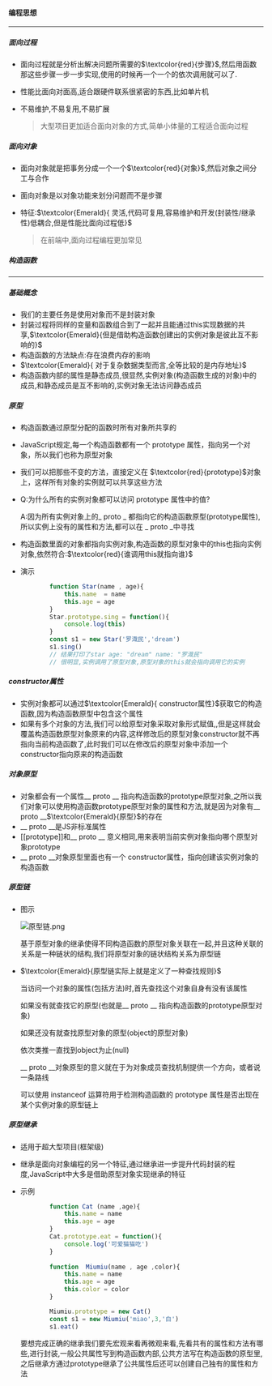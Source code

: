 #### 编程思想

------

##### 面向过程

- 面向过程就是分析出解决问题所需要的$\textcolor{red}{步骤}$,然后用函数那这些步骤一步一步实现,使用的时候再一个一个的依次调用就可以了.

- 性能比面向对面高,适合跟硬件联系很紧密的东西,比如单片机

- 不易维护,不易复用,不易扩展

  > 大型项目更加适合面向对象的方式,简单小体量的工程适合面向过程

##### 面向对象

- 面向对象就是把事务分成一个一个$\textcolor{red}{对象}$,然后对象之间分工与合作

- 面向对象是以对象功能来划分问题而不是步骤

- 特征:$\textcolor{Emerald}{ 灵活,代码可复用,容易维护和开发(封装性/继承性)低耦合,但是性能比面向过程低}$

  > 在前端中,面向过程编程更加常见

##### 构造函数

------

##### 基础概念

- 我们的主要任务是使用对象而不是封装对象
- 封装过程将同样的变量和函数组合到了一起并且能通过this实现数据的共享,$\textcolor{Emerald}{但是借助构造函数创建出的实例对象是彼此互不影响的}$
- 构造函数的方法缺点:存在浪费内存的影响
- $\textcolor{Emerald}{ 对于复杂数据类型而言,全等比较的是内存地址}$
- 构造函数内部的属性是静态成员,很显然,实例对象(构造函数生成的对象)中的成员,和静态成员是互不影响的,实例对象无法访问静态成员

##### 原型

- 构造函数通过原型分配的函数时所有对象所共享的

- JavaScript规定,每一个构造函数都有一个 prototype 属性，指向另一个对象，所以我们也称为原型对象

- 我们可以把那些不变的方法，直接定义在 $\textcolor{red}{prototype}​$对象上，这样所有对象的实例就可以共享这些方法

- Q:为什么所有的实例对象都可以访问 prototype 属性中的值?

  A:因为所有实例对象上的_ proto _  都指向它的构造函数原型(prototype属性),所以实例上没有的属性和方法,都可以在 _ proto _中寻找 

- 构造函数里面的对象都指向实例对象,构造函数的原型对象中的this也指向实例对象,依然符合:$\textcolor{red}{谁调用this就指向谁}$

- 演示

  ```javascript
          function Star(name , age){
              this.name  = name
              this.age = age
          }
          Star.prototype.sing = function(){
              console.log(this)
          }
          const s1 = new Star('罗渽民','dream')
          s1.sing()
          // 结果打印了star age: "dream" name: "罗渽民" 
          // 很明显,实例调用了原型对象,原型对象的this就会指向调用它的实例
  ```

##### constructor属性

- 实例对象都可以通过$\textcolor{Emerald}{ constructor属性}$获取它的构造函数,因为构造函数原型中包含这个属性
- 如果有多个对象的方法,我们可以给原型对象采取对象形式赋值,,但是这样就会覆盖构造函数原型对象原来的内容,这样修改后的原型对象constructor就不再指向当前构造函数了,此时我们可以在修改后的原型对象中添加一个constructor指向原来的构造函数

##### 对象原型

- 对象都会有一个属性__ proto __ 指向构造函数的prototype原型对象,之所以我们对象可以使用构造函数prototype原型对象的属性和方法,就是因为对象有__ proto __$\textcolor{Emerald}{原型}$的存在
- __  proto  __是JS非标准属性
- [[prototype]]和__ proto __ 意义相同,用来表明当前实例对象指向哪个原型对象prototype
- __ proto __对象原型里面也有一个 constructor属性，指向创建该实例对象的构造函数

##### 原型链

- 图示

  ![原型链.png](https://s2.loli.net/2022/07/13/tQXbSgeVWiyGlHF.png)

  基于原型对象的继承使得不同构造函数的原型对象关联在一起,并且这种关联的关系是一种链状的结构,我们将原型对象的链状结构关系为原型链

- $\textcolor{Emerald}{原型链实际上就是定义了一种查找规则}​$

   当访问一个对象的属性(包括方法)时,首先查找这个对象自身有没有该属性

  如果没有就查找它的原型(也就是__ proto __ 指向构造函数的prototype原型对象)

  如果还没有就查找原型对象的原型(object的原型对象)

  依次类推一直找到object为止(null)

  __ proto __对象原型的意义就在于为对象成员查找机制提供一个方向，或者说一条路线

  可以使用  instanceof 运算符用于检测构造函数的 prototype 属性是否出现在某个实例对象的原型链上

##### 原型继承

- 适用于超大型项目(框架级)

- 继承是面向对象编程的另一个特征,通过继承进一步提升代码封装的程度,JavaScript中大多是借助原型对象实现继承的特征

- 示例

  ```javascript
          function Cat (name ,age){
              this.name = name 
              this.age = age 
          }
          Cat.prototype.eat = function(){
              console.log('可爱猫猫吃')
          }
          
          function  Miumiu(name , age ,color){
              this.name = name
              this.age = age
              this.color = color
          }
  
          Miumiu.prototype = new Cat()
          const s1 = new Miumiu('miao',3,'白')
          s1.eat()
  ```

  要想完成正确的继承我们要先宏观来看再微观来看,先看共有的属性和方法有哪些,进行封装,一般公共属性写到构造函数内部,公共方法写在构造函数的原型里,之后继承方通过prototype继承了公共属性后还可以创建自己独有的属性和方法

  

